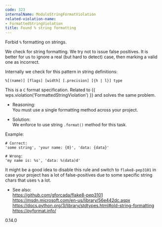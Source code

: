 ```yaml
---
code: 323
internalName: ModuloStringFormatViolation
related-violation-name:
- FormattedStringViolation
title: Found % string formatting
---
```


Forbid `%` formatting on strings.

We check for string formatting. We try not to issue false positives. It
is better for us to ignore a real (but hard to detect) case, then
marking a valid one as incorrect.

Internally we check for this pattern in string definitions:

    %[(name)] [flags] [width] [.precision] [{h | l}] type

This is a `C` format specification. Related to
{{ wps.violation('FormattedStringViolation') }} and solves the same problem.

  - Reasoning:  
    You must use a single formatting method across your project.

  - Solution:  
    We enforce to use string `.format()` method for this task.

Example:

    # Correct:
    'some string', 'your name: {0}', 'data: {data}'
    
    # Wrong:
    'my name is: %s', 'data: %(data)d'

It might be a good idea to disable this rule and switch to
`flake8-pep3101` in case your project has a lot of false-positives due
to some specific string chars that uses `%` a lot.

  - See also:  
    <https://github.com/gforcada/flake8-pep3101>
    <https://msdn.microsoft.com/en-us/library/56e442dc.aspx>
    <https://docs.python.org/3/library/stdtypes.html#old-string-formatting>
    <https://pyformat.info/>

<div class="versionadded">

0.14.0

</div>
